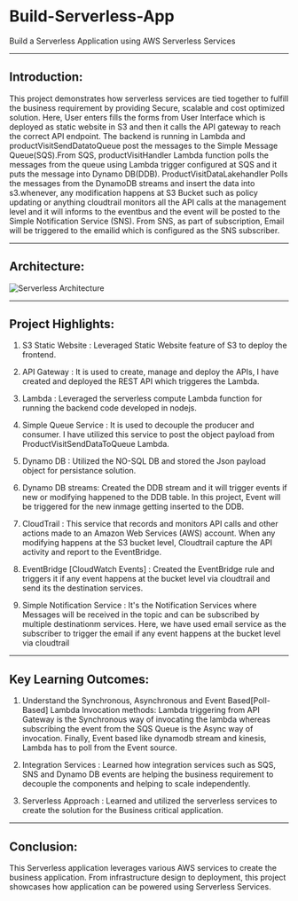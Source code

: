 # Build-Serverless-App
Build a Serverless Application using AWS Serverless Services

--------------------------------------------------------------------
## Introduction:
This project demonstrates how serverless services are tied together to fulfill the business requirement by providing Secure, scalable and cost optimized solution. Here, User enters fills the forms from User Interface which is deployed as static website in S3 and then it calls the API gateway to reach the correct API endpoint. The backend is running in Lambda and productVisitSendDatatoQueue post the messages to the Simple Message Queue(SQS).From SQS, productVisitHandler Lambda function polls the messages from the queue using Lambda trigger configured at SQS and it puts the message into Dynamo DB(DDB). ProductVisitDataLakehandler Polls the messages from the DynamoDB streams and insert the data into s3.whenever, any modification happens at S3 Bucket such as policy updating or anything cloudtrail monitors all the API calls at the management level and it will informs to the eventbus and the event will be posted to the Simple Notification Service (SNS). From SNS, as part of subscription, Email will be triggered to the emailid which is configured as the SNS subscriber.

-----------------------------------------------------------------
## Architecture:

![Serverless Architecture](https://github.com/user-attachments/assets/870be85d-1e71-4551-b374-506cb6d1d032)


-------------------------------------------------------------------
## Project Highlights:

1. S3 Static Website : Leveraged Static Website feature of S3 to deploy the frontend.

2. API Gateway : It is used to create, manage and deploy the APIs, I have created and deployed the REST API which triggeres the Lambda.

3. Lambda : Leveraged the serverless compute Lambda function for running the backend code developed in nodejs.

4. Simple Queue Service : It is used to decouple the producer and consumer. I have utilized this service to post the object payload from ProductVisitSendDataToQueue Lambda.

5. Dynamo DB : Utilized the NO-SQL DB and stored the Json payload object for persistance solution.

6. Dynamo DB streams: Created the DDB stream and it will trigger events if new or modifying happened to the DDB table. In this project, Event will be triggered for the new inmage getting inserted to the DDB.

7. CloudTrail : This service that records and monitors API calls and other actions made to an Amazon Web Services (AWS) account. When any modifying happens at the S3 bucket level, Cloudtrail capture the API activity and report to the EventBridge.

8. EventBridge [CloudWatch Events] : Created the EventBridge rule and triggers it if any event happens at the bucket level via cloudtrail and send its the destination services.

9. Simple Notification Service : It's the Notification Services where Messages will be received in the topic and can be subscribed by multiple destinationm services. Here, we have used email service as the subscriber to trigger the email if any event happens at the bucket level via cloudtrail


----------------------------------------------------------------------
## Key Learning Outcomes:

1. Understand the Synchronous, Asynchronous and Event Based[Poll-Based] Lambda Invocation methods: Lambda triggering from API Gateway is the Synchronous way of invocating the lambda whereas subscribing the event from the SQS Queue is the Async way of invocation. Finally, Event based like dynamodb stream and kinesis, Lambda has to poll from the Event source.

2. Integration Services : Learned how integration services such as SQS, SNS and Dynamo DB events are helping the business requirement to decouple the components and helping to scale independently.

3. Serverless Approach : Learned and utilized the serverless services to create the solution for the Business critical application.

-------------------------------------------------------------------
## Conclusion:
This Serverless application leverages various AWS services to create the business application. From infrastructure design to deployment, this project showcases how application can be powered using Serverless Services.
